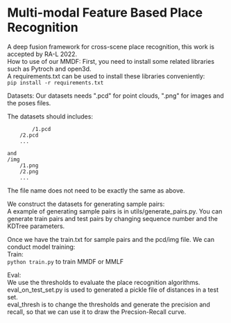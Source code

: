 # Multi-modal Feature Based Place Recognition
  A deep fusion framework for cross-scene place recognition, this work is accepted by RA-L 2022.  
How to use of our MMDF:
First, you need to install some related libraries such as Pytroch and open3d.   
A requirements.txt can be used to install these libraries conveniently:  
`pip install -r requirements.txt`

Datasets:
Our datasets needs ".pcd" for point clouds, ".png" for images and the poses files.  

The datasets should includes:  
```/pcd  
        /1.pcd  
	/2.pcd  
	...  

and  
/img  
	/1.png  
	/2.png  
	...
```
The file name does not need to be exactly the same as above.  

We construct the datasets for generating sample pairs:  
A example of  generating sample pairs is in utils/generate_pairs.py. You can generate train pairs and test pairs by changing sequence number and the KDTree parameters.  

Once we have the train.txt for sample pairs and the pcd/img file. We can conduct model training:  
Train:  
`python train.py` to train MMDF or MMLF  

Eval:  
We use the thresholds to evaluate the place recognition algorithms.  
eval_on_test_set.py is used to generated a pickle file of distances in a test set.  
eval_thresh is to change the thresholds and generate the precision and recall, so that we can use it to draw the Precsion-Recall curve.  
